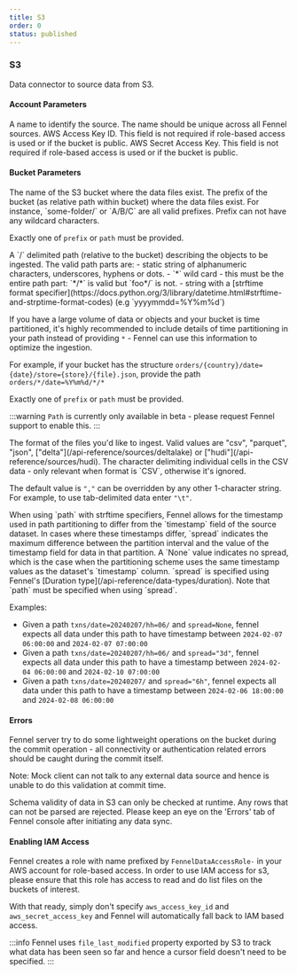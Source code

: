 ```yaml
---
title: S3
order: 0
status: published
---
```

### S3
<Divider>
<LeftSection>
Data connector to source data from S3.

#### Account Parameters
<Expandable title="name" type="str">
A name to identify the source. The name should be unique across all Fennel sources.
</Expandable>

<Expandable title="aws_access_key_id" type="Optional[str]" defaultVal="None">
AWS Access Key ID. This field is not required if role-based access is used or if
the bucket is public.
</Expandable>

<Expandable title="aws_secrete_access_key" type="Optional[str]" defaultVal="None">
AWS Secret Access Key. This field is not required if role-based access is used 
or if the bucket is public.
</Expandable>


#### Bucket Parameters
<Expandable title="bucket" type="str">
The name of the S3 bucket where the data files exist.
</Expandable>

<Expandable title="prefix" type="Optional[str]" defaultVal="None">
The prefix of the bucket (as relative path within bucket) where the data files
exist. For instance, `some-folder/` or `A/B/C` are all valid prefixes. Prefix
can not have any wildcard characters.

Exactly one of `prefix` or `path` must be provided.
</Expandable>

<Expandable title="path" type="Optional[str]" defaultVal="None">
A `/` delimited path (relative to the bucket) describing the objects to be 
ingested. The valid path parts are:
- static string of alphanumeric characters, underscores, hyphens or dots.
- `*` wild card - this must be the entire path part: `*/*` is valid but `foo*/` is not.
- string with a [strftime format specifier](https://docs.python.org/3/library/datetime.html#strftime-and-strptime-format-codes) (e.g `yyyymmdd=%Y%m%d`)

If you have a large volume of data or objects and your bucket is time partitioned,
it's highly recommended to include details of time partitioning in your path instead
of providing `*` - Fennel can use this information to optimize the ingestion.

For example, if your bucket has the structure `orders/{country}/date={date}/store={store}/{file}.json`, provide the path `orders/*/date=%Y%m%d/*/*`

Exactly one of `prefix` or `path` must be provided.
</Expandable>

:::warning
`Path` is currently only available in beta - please request Fennel support to 
enable this.
:::

<Expandable title="format" type="str" defaultVal="csv">
The format of the files you'd like to ingest. Valid values are "csv", "parquet", 
"json", ["delta"](/api-reference/sources/deltalake) or ["hudi"](/api-reference/sources/hudi).
</Expandable>

<Expandable title="delimiter" type="Optional[str]" defaultVal=",">
The character delimiting individual cells in the CSV data - only relevant when
format is `CSV`, otherwise it's ignored.

The default value is `","` can be overridden by any other 1-character string. For 
example, to use tab-delimited data enter `"\t"`.  
</Expandable>

<Expandable title="spread" type="Optional[Duration]" defaultVal="None">
When using `path` with strftime specifiers, Fennel allows for the timestamp used in path
partitioning to differ from the `timestamp` field of the source dataset. In cases where these
timestamps differ, `spread` indicates the maximum difference between the partition interval and
the value of the timestamp field for data in that partition. A `None` value indicates no spread, 
which is the case when the partitioning scheme uses the same timestamp values as the dataset's 
`timestamp` column. `spread` is specified using Fennel's [Duration type](/api-reference/data-types/duration).
Note that `path` must be specified when using `spread`.

Examples:
- Given a path `txns/date=20240207/hh=06/` and `spread=None`, fennel expects all data under
this path to have timestamp between `2024-02-07 06:00:00` and `2024-02-07 07:00:00`
- Given a path `txns/date=20240207/hh=06/` and `spread="3d"`, fennel expects all data under
this path to have a timestamp between `2024-02-04 06:00:00` and `2024-02-10 07:00:00`
- Given a path `txns/date=20240207/` and `spread="6h"`, fennel expects all data under
this path to have a timestamp between `2024-02-06 18:00:00` and `2024-02-08 06:00:00`
</Expandable>

#### Errors
<Expandable title="Connectivity or authentication errors">
Fennel server try to do some lightweight operations on the bucket during the commit
operation - all connectivity or authentication related errors should be caught
during the commit itself.

Note: Mock client can not talk to any external data source and hence is unable to
do this validation at commit time.
</Expandable>

<Expandable title="Schema mismatch errors">
Schema validity of data in S3 can only be checked at runtime. Any rows that 
can not be parsed are rejected. Please keep an eye on the 'Errors' tab of 
Fennel console after initiating any data sync.
</Expandable>

#### Enabling IAM Access
Fennel creates a role with name prefixed by `FennelDataAccessRole-` in 
your AWS account for role-based access. In order to use IAM access for s3, please
ensure that this role has access to read and do list files on the buckets of 
interest. 

With that ready, simply don't specify `aws_access_key_id` and 
`aws_secret_access_key` and Fennel will automatically fall back to IAM based 
access.


:::info
Fennel uses  `file_last_modified` property exported by S3 to track what data has 
been seen so far and hence a cursor field doesn't need to be specified.
:::

</LeftSection>
<RightSection>
<pre snippet="api-reference/sources/s3#s3_prefix"
    status="success" message="S3 ingestion via prefix">
</pre>
<pre snippet="api-reference/sources/s3#s3_path"
    status="success" message="S3 ingestion via path">
</pre>
</RightSection>
</Divider>

